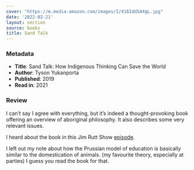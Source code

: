 ```yaml
---
cover: "https://m.media-amazon.com/images/I/416IddSA4gL.jpg"
date: '2022-02-21'
layout: section
source: books
title: Sand Talk
---
```


### Metadata
- **Title**: Sand Talk: How Indigenous Thinking Can Save the World
- **Author**: Tyson Yukanporta
- **Published**: 2019
- **Read in**: 2021

### Review
I can’t say I agree with everything, but it’s indeed a thought-provoking book offering an overview of aboriginal philosophy. It also describes some very relevant issues.


I heard about the book in this Jim Rutt Show [episode](https://www.jimruttshow.com/tyson-yunkaporta-1/).

I left out my note about how the Prussian model of education is basically similar to the domestication of animals. (my favourite theory, especially at parties) I guess you read the book for that.
